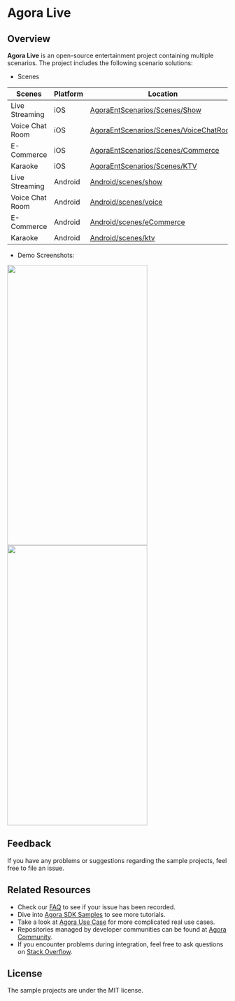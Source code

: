 # Agora Live

## Overview
**Agora Live** is an open-source entertainment project containing multiple scenarios. The project includes the following scenario solutions:

* Scenes

| Scenes | Platform | Location |
| --------------- | -------- | ---------------------------------------------------------------------------------------- |
| Live Streaming | iOS | [AgoraEntScenarios/Scenes/Show](iOS/AgoraEntScenarios/Scenes/Show/README.md) |
| Voice Chat Room | iOS | [AgoraEntScenarios/Scenes/VoiceChatRoom](iOS/AgoraEntScenarios/Scenes/VoiceChatRoom/README.md) |
| E-Commerce | iOS | [AgoraEntScenarios/Scenes/Commerce](iOS/AgoraEntScenarios/Scenes/Commerce/README.md) |
| Karaoke | iOS | [AgoraEntScenarios/Scenes/KTV](iOS/AgoraEntScenarios/Scenes/KTV/README.md) |
| Live Streaming | Android | [Android/scenes/show](Android/scenes/show/README.md) |
| Voice Chat Room | Android | [Android/scenes/voice](Android/scenes/voice/README.md) |
| E-Commerce | Android | [Android/scenes/eCommerce](Android/scenes/eCommerce/README.md) |
| Karaoke | Android | [Android/scenes/ktv](Android/scenes/ktv/README.md) |

* Demo Screenshots:

<img src="https://accktvpic.oss-cn-beijing.aliyuncs.com/pic/github_readme/agora-live/home_page_1.png?" width="320" height="640"><img src="https://download.agora.io/demo/release/AgoraLiveShot02.png" width="320" height="640" />

## Feedback

If you have any problems or suggestions regarding the sample projects, feel free to file an issue.

## Related Resources

- Check our [FAQ](https://docs.agora.io/en/faq) to see if your issue has been recorded.
- Dive into [Agora SDK Samples](https://github.com/AgoraIO) to see more tutorials.
- Take a look at [Agora Use Case](https://github.com/AgoraIO-usecase) for more complicated real use cases.
- Repositories managed by developer communities can be found at [Agora Community](https://github.com/AgoraIO-Community).
- If you encounter problems during integration, feel free to ask questions on [Stack Overflow](https://stackoverflow.com/questions/tagged/agora.io).

## License

The sample projects are under the MIT license.
